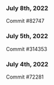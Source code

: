 ### July 8th, 2022

Commit #82747

### July 5th, 2022

Commit #314353


### July 4th, 2022

Commit #72281
